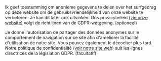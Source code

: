 Ik geef toestemming om anonieme gegevens te delen over het surfgedrag op deze website om de gebruiksvriendelijkheid van onze website te verbeteren. Je kan dit later ook uitvinken. Ons privacybeleid [(zie onze website)](https://www.goodplanet.be/docs/gpb/05_Privacyverklaring-GoodPlanet-NL_20181017.pdf) volgt de richtlijnen van de GDPR-wetgeving. (optioneel)

Je donne l'autorisation de partager des données anonymes sur le comportement de navigation sur ce site afin d'améliorer la facilité d'utilisation de notre site. Vous pouvez également le décocher plus tard. Notre politique de confidentialité [(voir notre site web)]((https://www.goodplanet.be/docs/gpb/09_Privacyverklaring-GoodPlanet-FR_20181017.pdf)) suit les lignes directrices de la législation GDPR. (facultatif)
